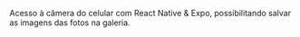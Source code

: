 Acesso à câmera do celular com React Native & Expo, possibilitando salvar as imagens das fotos na galeria.
